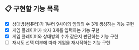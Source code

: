 ## 📋 구현할 기능 목록

-[x] 상대방(컴퓨터)가 1부터 9사이의 임의의 수 3개 생성하는 기능 구현
-[x] 게임 플레이어가 숫자 3개를 입력하는 기능 구현
-[x] 게임 플레이어와 상대방의 수가 같은지 판단하는 기능 구현
-[ ] 재시도 선택 여부에 따라 게임을 재시작하는 기능 구현 